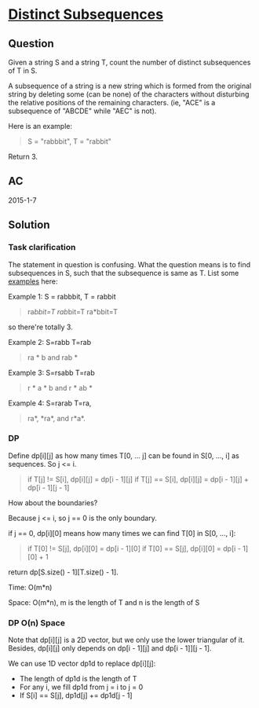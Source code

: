 # [Distinct Subsequences](https://oj.leetcode.com/problems/distinct-subsequences/)

## Question
Given a string S and a string T, count the number of distinct subsequences of T in S.

A subsequence of a string is a new string which is formed from the original string by deleting some (can be none) of the characters without disturbing the relative positions of the remaining characters. (ie, "ACE" is a subsequence of "ABCDE" while "AEC" is not).

Here is an example:
> S = "rabbbit", T = "rabbit"

Return 3.

## AC
2015-1-7

## Solution

### Task clarification

The statement in question is confusing. What the question means is to find subsequences in S, such that the subsequence is same as T. List some [examples](https://oj.leetcode.com/discuss/599/task-clarification) here:

Example 1: S = rabbbit, T = rabbit

> ra*bbit=T
rab*bit=T
ra*bbit=T

so there're totally 3.

Example 2:  S=rabb T=rab

> ra * b and rab *

Example 3: S=rsabb T=rab
> r * a * b and r * ab *

Example 4: S=rarab T=ra,

> ra\*, \*ra\*, and r\*a\*.

### DP

Define dp[i][j] as how many times T[0, ... j] can be found in S[0, ..., i] as sequences. So j <= i.

> if T[j] != S[i], dp[i][j]  =  dp[i - 1][j]
if T[j] == S[i], dp[i][j]  =  dp[i - 1][j] + dp[i - 1][j - 1]

How about the boundaries?

Because j <= i, so j == 0 is the only boundary.

if j == 0, dp[i][0] means how many times we can find T[0] in S[0, ..., i]:

> if T[0] != S[j], dp[i][0]  =  dp[i - 1][0]
if T[0] == S[j], dp[i][0]  =  dp[i - 1][0] + 1

return dp[S.size() - 1][T.size() - 1].

Time: O(m*n)

Space: O(m*n), m is the length of T and n is the length of S

### DP O(n) Space

Note that dp[i][j] is a 2D vector, but we only use the lower triangular of it. Besides, dp[i][j] only depends on dp[i - 1][j] and dp[i - 1]][j - 1].

We can use 1D vector dp1d to replace dp[i][j]:

- The length of dp1d is the length of T
- For any i, we fill dp1d from j = i to j = 0
- If S[i] == S[j], dp1d[j] += dp1d[j - 1]
